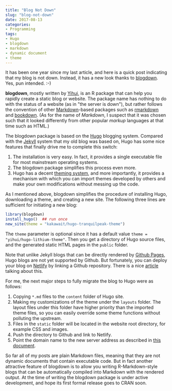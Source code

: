 ```yaml
---
title: "Blog Not Down"
slug: "blog-not-down"
date: 2017-08-13
categories:
- Programming
tags:
- Hugo
- blogdown
- markdown
- dynamic document
- theme
---
```


It has been one year since my last article, and here is a quick post indicating
that my blog is not down. Instead, it has a new look thanks to
[blogdown](https://github.com/rstudio/blogdown). Yes, pun intended. :-)

**blogdown**, mostly written by [Yihui](https://yihui.name/), is an R
package that can help you rapidly create a static blog or website.
The package name has nothing to do with the status of a website
(as in "the server is down"), but rather follows the convention of other
[Markdown](https://daringfireball.net/projects/markdown/syntax)-based packages
such as [rmarkdown](https://github.com/rstudio/rmarkdown) and
[bookdown](https://github.com/rstudio/bookdown). (As for the name of *Markdown*,
I suspect that it was chosen such that it looked differently from other
popular _markup_ languages at that time such as HTML.)

The blogdown package is based on the [Hugo](https://gohugo.io/) blogging system.
Compared with the [Jekyll](https://jekyllrb.com/) system that my old blog was based on,
Hugo has some nice features that finally drive me to complete this switch:

1. The installation is very easy. In fact, it provides a single executable file for most
mainstream operating systems.
2. The blogdown package simplifies this process even more.
3. Hugo has a decent [theming system](https://themes.gohugo.io/), and more importantly,
it provides a mechanism with which you can import themes developed by others and make
your own modifications without messing up the code.

As I mentioned above, blogdown simplifies the procedure of installing Hugo, downloading
a theme, and creating a new site. The following three lines are sufficient for initiating
a new blog:

```r
library(blogdown)
install_hugo()  ## run once
new_site(theme = "kakawait/hugo-tranquilpeak-theme")
```

The `theme` parameter is optional since it has a default value `theme = "yihui/hugo-lithium-theme"`. Then you get a directory of Hugo source files, and
the generated static HTML pages in the `public` folder.

Note that unlike Jekyll blogs that can be directly rendered by [Github Pages](https://pages.github.com/), Hugo blogs are not yet supported by Github. But
fortunately, you can deploy your blog on [Netlify](https://www.netlify.com/) by
linking a Github repository.
There is a nice [article](https://www.netlify.com/blog/2016/09/21/a-step-by-step-guide-victor-hugo-on-netlify/) talking about this.

For me, the next major steps to fully migrate the blog to Hugo were as follows:

1. Copying `*.md` files to the `content` folder of Hugo site.
2. Making my customizations of the theme under the `layouts` folder. The layout
files under this folder have higher priority than the imported theme files, so you can
easily override some theme functions without polluting the upstream.
3. Files in the `static` folder will be located in the website root directory, for example CSS and images.
4. Push the directory to Github and link to Netlify.
5. Point the domain name to the new server address as described in [this document](https://www.netlify.com/docs/custom-domains/).

So far all of my posts are plain Markdown files, meaning that they are not dynamic
documents that contain executable code. But in fact another attractive feature of
blogdown is to allow you writing R-Markdown-style blogs that can be automatically
compiled into Markdown with the rendered output. At the time of writing the blogdown
package is under active development, and hope its first formal release goes to CRAN soon.
